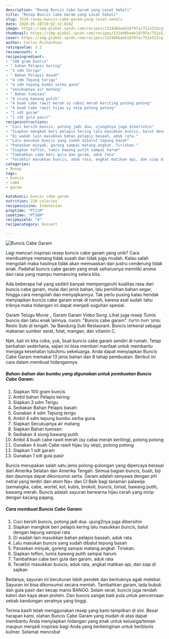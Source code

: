 ```yaml
---
description: "Resep Buncis Cabe Garam yang Lezat Sekali"
title: "Resep Buncis Cabe Garam yang Lezat Sekali"
slug: 3519-resep-buncis-cabe-garam-yang-lezat-sekali
date: 2020-05-28T20:02:13.819Z
image: https://img-global.cpcdn.com/recipes/1324d6baeb1879fa/751x532cq70/buncis-cabe-garam-foto-resep-utama.jpg
thumbnail: https://img-global.cpcdn.com/recipes/1324d6baeb1879fa/751x532cq70/buncis-cabe-garam-foto-resep-utama.jpg
cover: https://img-global.cpcdn.com/recipes/1324d6baeb1879fa/751x532cq70/buncis-cabe-garam-foto-resep-utama.jpg
author: Carlos Richardson
ratingvalue: 3.2
reviewcount: 4
recipeingredient:
- "100 gram buncis"
- " bahan Pelapis kering"
- "3 sdm Terigu"
- " Bahan Pelapis basah"
- "4 sdm Tepung terigu"
- "4 sdm tepung bumbu serba guna"
- "Secukupnya air matang"
- " Bahan tumisan"
- "4 siung bawang putih"
- "4 buah cabe rawit merah sy cabai merah keriting potong potong"
- "4 buah Cabe rawit hijau sy skip potong potong"
- "1 sdt garam"
- "1 sdt gula pasir"
recipeinstructions:
- "Cuci bersih buncis, potong jadi dua. ujung2nya juga dibersihin"
- "Siapkan mangkok beri pelapis kering lalu masukkan buncis, balut dengan tepung sampai rata"
- "Di wadah lain masukkan bahan pelapis basaah, aduk rata."
- "Lalu masukan buncis yang sudah dibalut tepung basah"
- "Panaskan minyak, goreng sampai matang.angkat. Tiriskan."
- "Siapkan teflon, tumis bawang putih sampai harum"
- "Tambahkan cabe beri gula dan garam, aduk rata"
- "Terakhir masukkan buncis, aduk rata, angkat matikan api, dan siap di sajikan"
categories:
- Resep
tags:
- buncis
- cabe
- garam

katakunci: buncis cabe garam 
nutrition: 228 calories
recipecuisine: Indonesian
preptime: "PT11M"
cooktime: "PT36M"
recipeyield: "4"
recipecategory: Dessert

---
```



![Buncis Cabe Garam](https://img-global.cpcdn.com/recipes/1324d6baeb1879fa/751x532cq70/buncis-cabe-garam-foto-resep-utama.jpg)

Lagi mencari inspirasi resep buncis cabe garam yang unik? Cara membuatnya memang tidak susah dan tidak juga mudah. Kalau salah mengolah maka hasilnya tidak akan memuaskan dan justru cenderung tidak enak. Padahal buncis cabe garam yang enak seharusnya memiliki aroma dan rasa yang mampu memancing selera kita.

Ada beberapa hal yang sedikit banyak mempengaruhi kualitas rasa dari buncis cabe garam, mulai dari jenis bahan, lalu pemilihan bahan segar, hingga cara mengolah dan menyajikannya. Tak perlu pusing kalau hendak menyiapkan buncis cabe garam enak di rumah, karena asal sudah tahu triknya maka hidangan ini dapat menjadi suguhan spesial.

Garam Telugu Movie _ Garam Garam Video Song. Lihat juga resep Tumis buncis dan tahu enak lainnya. תמונה: &#34;Buncis cabe garam&#34;. מתוך חוות הדעת: ‪Resto Suki di tengah.‬ של ‪Bandung Suki Restaurant‬. Buncis terkenal sebagai makanan sumber serat, folat, mangan, dan vitamin C.


Nah, kali ini kita coba, yuk, buat buncis cabe garam sendiri di rumah. Tetap berbahan sederhana, sajian ini bisa memberi manfaat untuk membantu menjaga kesehatan tubuhmu sekeluarga. Anda dapat menyiapkan Buncis Cabe Garam memakai 13 jenis bahan dan 8 tahap pembuatan. Berikut ini cara dalam membuat hidangannya.

<!--inarticleads1-->

##### Bahan-bahan dan bumbu yang digunakan untuk pembuatan Buncis Cabe Garam:

1. Siapkan 100 gram buncis
1. Ambil  bahan Pelapis kering:
1. Siapkan 3 sdm Terigu
1. Sediakan  Bahan Pelapis basah:
1. Gunakan 4 sdm Tepung terigu
1. Ambil 4 sdm tepung bumbu serba guna
1. Siapkan Secukupnya air matang
1. Siapkan  Bahan tumisan:
1. Sediakan 4 siung bawang putih
1. Ambil 4 buah cabe rawit merah (sy cabai merah keriting), potong potong
1. Gunakan 4 buah Cabe rawit hijau (sy skip), potong potong
1. Siapkan 1 sdt garam
1. Gunakan 1 sdt gula pasir


Buncis merupakan salah satu jenis polong-polongan yang dipercaya berasal dari Amerika Selatan dan Amerika Tengah. Semua bagian buncis, buah, biji dan daunnya dapat dikonsumsi serta. Garam adalah senyawa dengan pH netral yang terdiri dari atom Na+ dan Cl Baik bagi tanaman palawija (semangka, cabe, wortel, kol, kubis, brokoli, buncis, tomat, bawang putih, bawang merah. Buncis adalah sayuran berwarna hijau cerah yang mirip dengan kacang pajang. 

<!--inarticleads2-->

##### Cara membuat Buncis Cabe Garam:

1. Cuci bersih buncis, potong jadi dua. ujung2nya juga dibersihin
1. Siapkan mangkok beri pelapis kering lalu masukkan buncis, balut dengan tepung sampai rata
1. Di wadah lain masukkan bahan pelapis basaah, aduk rata.
1. Lalu masukan buncis yang sudah dibalut tepung basah
1. Panaskan minyak, goreng sampai matang.angkat. Tiriskan.
1. Siapkan teflon, tumis bawang putih sampai harum
1. Tambahkan cabe beri gula dan garam, aduk rata
1. Terakhir masukkan buncis, aduk rata, angkat matikan api, dan siap di sajikan


Bedanya, sayuran ini berukuran lebih pendek dan bentuknya agak melebar. Sayuran ini bisa dikonsumsi secara mentah. Tambahkan garam, lada bubuk dan gula pasir dan kecap manis BANGO. Selain serat, buncis juga rendah kalori dan kaya akan protein. Dan buncis sangat baik pula untuk pencernaan sebab kandungan seratnya yang tinggi. 

Terima kasih telah menggunakan resep yang kami tampilkan di sini. Besar harapan kami, olahan Buncis Cabe Garam yang mudah di atas dapat membantu Anda menyiapkan hidangan yang enak untuk keluarga/teman maupun menjadi inspirasi bagi Anda yang berkeinginan untuk berbisnis kuliner. Selamat mencoba!
